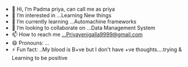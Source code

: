 - 👋 Hi, I’m Padma priya, can call me as priya
- 👀 I’m interested in ...Learning New things
- 🌱 I’m currently learning ...Automachine frameworks
- 💞️ I’m looking to collaborate on ...Data Management System
- 📫 How to reach me ...Priyayenigalla9999@gmail.com
- 😄 Pronouns: ...
- ⚡ Fun fact: ..My blood is B+ve but I don't have +ve thoughts....trying & Learning to be positive

<!---
Hello! I'm Priya, a passionate software Tester, with a love for creating, learning, and sharing knowledge. 
I enjoy working on innovative projects and collaborating with others to solve challenging problems. Here’s a bit more about me
--->
